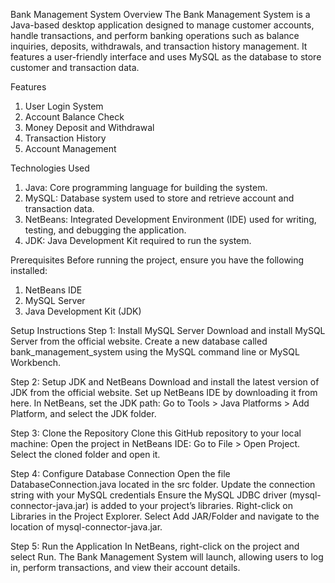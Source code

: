 Bank Management System
Overview
The Bank Management System is a Java-based desktop application designed to manage customer accounts, handle transactions, and perform banking operations such as balance inquiries, deposits, withdrawals, and transaction history management. It features a user-friendly interface and uses MySQL as the database to store customer and transaction data.

Features
1. User Login System
2. Account Balance Check
3. Money Deposit and Withdrawal
4. Transaction History
5. Account Management

Technologies Used
1. Java: Core programming language for building the system.
2. MySQL: Database system used to store and retrieve account and transaction data.
3. NetBeans: Integrated Development Environment (IDE) used for writing, testing, and debugging the application.
4. JDK: Java Development Kit required to run the system.

Prerequisites
Before running the project, ensure you have the following installed:
1. NetBeans IDE
2. MySQL Server
3. Java Development Kit (JDK)

Setup Instructions
Step 1: Install MySQL Server
Download and install MySQL Server from the official website.
Create a new database called bank_management_system using the MySQL command line or MySQL Workbench.

Step 2: Setup JDK and NetBeans
Download and install the latest version of JDK from the official website.
Set up NetBeans IDE by downloading it from here.
In NetBeans, set the JDK path:
Go to Tools > Java Platforms > Add Platform, and select the JDK folder.

Step 3: Clone the Repository
Clone this GitHub repository to your local machine:
Open the project in NetBeans IDE:
Go to File > Open Project.
Select the cloned folder and open it.

Step 4: Configure Database Connection
Open the file DatabaseConnection.java located in the src folder.
Update the connection string with your MySQL credentials
Ensure the MySQL JDBC driver (mysql-connector-java.jar) is added to your project’s libraries.
Right-click on Libraries in the Project Explorer.
Select Add JAR/Folder and navigate to the location of mysql-connector-java.jar.

Step 5: Run the Application
In NetBeans, right-click on the project and select Run.
The Bank Management System will launch, allowing users to log in, perform transactions, and view their account details.
